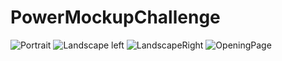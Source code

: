 # PowerMockupChallenge
![Portrait](https://github.com/RachelRadford21/PowerMockupChallenge/assets/54749071/885b9cd3-902c-4639-ba64-ce0b1cf601ff)
![Landscape left](https://github.com/RachelRadford21/PowerMockupChallenge/assets/54749071/1dd083ed-9abe-41f1-9f8a-2379c9fa6800)
![LandscapeRight](https://github.com/RachelRadford21/PowerMockupChallenge/assets/54749071/6e3b59cb-64ad-4af2-8cce-ac12419001fa)
![OpeningPage](https://github.com/RachelRadford21/PowerMockupChallenge/assets/54749071/c0fe4d00-604c-4b1c-8648-5279454b953b)

